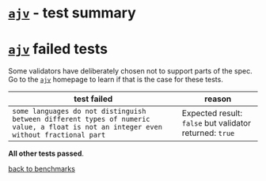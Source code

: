 # [`ajv`](https://github.com/epoberezkin/ajv) - test summary


# [`ajv`](https://github.com/epoberezkin/ajv) failed tests

Some validators have deliberately chosen not to support parts of the spec. Go to the [`ajv`](https://github.com/epoberezkin/ajv) homepage to learn if
that is the case for these tests.

|test failed|reason
|-----------|------
|`some languages do not distinguish between different types of numeric value, a float is not an integer even without fractional part`|Expected result: `false` but validator returned: `true`

**All other tests passed**.

[back to benchmarks](https://github.com/ebdrup/json-schema-benchmark)